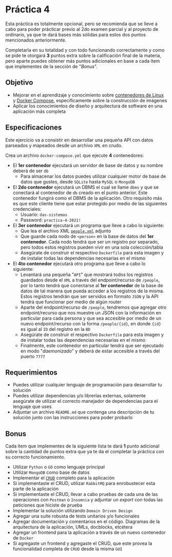 # Práctica 4

Esta práctica es totalmente opcional, pero se recomienda que se lleve a cabo para poder prácticar previo al 2do examen parcial y al proyecto de ordinario, ya que te dará bases más sólidas para estos dos puntos mencionados anteriormente.

Completarla en su totalidad y con todo funcionando correctamente y como se pide te otorgará **3** puntos extra sobre la calificación final de la materia, pero aparte puedes obtener más puntos adicionales en base a cada ítem que implementes de la sección de "_Bonus_".

## Objetivo

* Mejorar en el aprendizaje y conocimiento sobre [contenedores de Linux](https://linuxcontainers.org/) y [Docker Compose](https://docs.docker.com/compose/), específicamente sobre la construcción de imágenes
* Aplicar los conocimientos de diseño y arquitectura de software en una aplicación más completa

## Especificaciones

Este ejercicio va a consistir en desarrollar una pequeña API con datos parseados y mapeados desde un archivo `XML` en crudo.

Crea un archivo `docker-compose.yml` que ejecute **4** contenedores:

* El **1er contenedor** ejecutará un servidor de base de datos y su nombre deberá de ser `db`
  * Para almacenar los datos puedes utilizar cualquier motor de base de datos que gustes, desde `SQLite` hasta `MySQL` o `MongoDB`
* El **2do contenedor** ejecutará un DBMS el cual se llame `dbms` y que se conectará al contenedor de `db` creado en el punto anterior. Este contenedor fungirá como el DBMS de la aplicación. Otro requisito más es que este cliente tiene que estar protegido por medio de las siguientes credenciales:
  * Usuario: `das-sistemas`
  * Password: `practica-4-2021!`
* El **3er contenedor** ejecutará un programa que lleve a cabo lo siguiente:
  * Que lea el archivo XML [`people.xml`](people.xml) adjunto
  * Que guarde cada nodo de `<person>` en la base de datos del **1er contenedor**. Cada nodo tendrá que ser un registro por separado, pero todos estos registros pueden vivir en una sola colección/tabla
  * Asegúrate de construir el respectivo `Dockerfile` para esta imagen y de instalar todas las dependencias necesarias en el mismo
* El **4to contenedor** ejecutará otro programa que lleve a cabo lo siguiente:
  * Levantará una pequeña "`API`" que mostrará todos los registros guardados desde el `XML` a través del endpoint/recurso de `/people`, por lo tanto tendrá que conectarse al **1er contenedor** de la base de datos de tal manera que pueda acceder a los registros de la misma. Estos registros tendrán que ser servidos en formato `JSON` y la API tendrá que funcionar por medio de algún router
  * Aparte del endpoint/recurso de `/people`, tendremos que agregar otro endpoint/recurso que nos muestre un JSON con la información en particular para cada persona y que sea accesible por medio de un nuevo endpoint/recurso con la forma `/people/{id}`, en donde `{id}` es igual al `ID` del registro en la `BD`
  * Asegúrate de construir el respectivo `Dockerfile` para esta imagen y de instalar todas las dependencias necesarias en el mismo
  * Finalmente, este contenedor en particular tendrá que ser ejecutado en modo "_daemonizado_" y deberá de estar accesible a través del puerto `7777`

## Requerimientos

* Puedes utilizar cualquier lenguaje de programación para desarrollar tu solución
* Puedes utilizar dependencias y/o librerías externas, solamente asegúrate de utilizar el correcto manejador de dependencias para el lenguaje que uses
* Adjuntar un archivo `README.md` que contenga una descripción de tu solución junto con las instrucciones para poder probarlo

## Bonus

Cada ítem que implementes de la siguiente lista te dará **1** punto adicional sobre la cantidad de puntos extra que ya te da el completar la práctica con su correcto funcionamiento.

* Utilizar `Python` o `GO` como lenguaje principal
* Utilizar `MongoDB` como base de datos
* Implementar el [`CRUD`](https://developer.mozilla.org/es/docs/Glossary/CRUD) completo para la aplicación
* Si implementaste el CRUD, utilizar `RabbitMQ` para enrobustecer esta parte de la aplicación
* Si implementaste el CRUD, llevar a cabo pruebas de cada una de las operaciones con `Postman` o `Insomnia` y adjuntar un _export_ con todas las peticiones que hiciste de prueba
* Implementar la solución utilizando `Domain Driven Design`
* Agregar una suite robusta de tests unitarios y/o funcionales
* Agregar documentación y comentarios en el código. Diagramas de la arquitectura de la aplicación, UMLs, docblocks, etcétera
* Agregar un frontend para la aplicación a través de un nuevo contenedor de `Docker`
* Si agregaste un frontend y agregaste el CRUD, que este provea la funcionalidad completa de `CRUD`  desde la misma `GUI`
